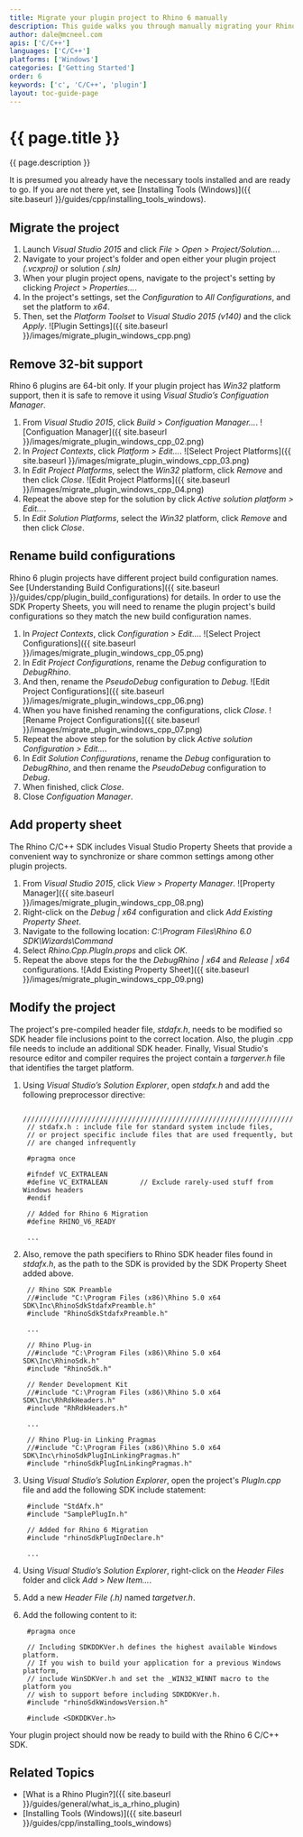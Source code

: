 ```yaml
---
title: Migrate your plugin project to Rhino 6 manually
description: This guide walks you through manually migrating your Rhino 5 plugin project to Rhino 6.
author: dale@mcneel.com
apis: ['C/C++']
languages: ['C/C++']
platforms: ['Windows']
categories: ['Getting Started']
order: 6
keywords: ['c', 'C/C++', 'plugin']
layout: toc-guide-page
---
```


# {{ page.title }}

{{ page.description }}

It is presumed you already have the necessary tools installed and are ready to go.  If you are not there yet, see [Installing Tools (Windows)]({{ site.baseurl }}/guides/cpp/installing_tools_windows).

## Migrate the project

1. Launch *Visual Studio 2015* and click *File* > *Open* > *Project/Solution...*.
2. Navigate to your project's folder and open either your plugin project *(.vcxproj)* or solution *(.sln)*
3. When your plugin project opens, navigate to the project's setting by clicking *Project* > *Properties...*.
4. In the project's settings, set the *Configuration* to *All Configurations*, and set the platform to *x64*.
5. Then, set the *Platform Toolset* to *Visual Studio 2015 (v140)* and the click *Apply*.
![Plugin Settings]({{ site.baseurl }}/images/migrate_plugin_windows_cpp.png)

## Remove 32-bit support

Rhino 6 plugins are 64-bit only. If your plugin project has *Win32* platform support, then it is safe to remove it using *Visual Studio’s Configuation Manager*.

1. From *Visual Studio 2015*, click *Build* > *Configuation Manager...*.
 ![Configuation Manager]({{ site.baseurl }}/images/migrate_plugin_windows_cpp_02.png)
2. In *Project Contexts*, click *Platform > Edit...*.
 ![Select Project Platforms]({{ site.baseurl }}/images/migrate_plugin_windows_cpp_03.png)
3. In *Edit Project Platforms*, select the *Win32* platform, click *Remove* and then click *Close*.
 ![Edit Project Platforms]({{ site.baseurl }}/images/migrate_plugin_windows_cpp_04.png)
4. Repeat the above step for the solution by click *Active solution platform > Edit...*.
5. In *Edit Solution Platforms*, select the *Win32* platform, click *Remove* and then click *Close*.

## Rename build configurations

Rhino 6 plugin projects have different project build configuration names. See [Understanding Build Configurations]({{ site.baseurl }}/guides/cpp/plugin_build_configurations) for details. In order to use the SDK Property Sheets, you will need to rename the plugin project's build configurations so they match the new build configuration names.

1. In *Project Contexts*, click *Configuration > Edit...*.
 ![Select Project Configurations]({{ site.baseurl }}/images/migrate_plugin_windows_cpp_05.png)
2. In *Edit Project Configurations*, rename the *Debug* configuration to *DebugRhino*.
3. And then, rename the *PseudoDebug* configuration to *Debug*. 
 ![Edit Project Configurations]({{ site.baseurl }}/images/migrate_plugin_windows_cpp_06.png)
4. When you have finished renaming the configurations, click *Close*.
 ![Rename Project Configurations]({{ site.baseurl }}/images/migrate_plugin_windows_cpp_07.png)
5. Repeat the above step for the solution by click *Active solution Configuration > Edit...*.
6. In *Edit Solution Configurations*, rename the *Debug* configuration to *DebugRhino*, and then rename the *PseudoDebug* configuration to *Debug*. 
7. When finished, click *Close*.
8. Close *Configuation Manager*.

## Add property sheet

The Rhino C/C++ SDK includes Visual Studio Property Sheets that provide a convenient way to synchronize or share common settings among other plugin projects.

1. From *Visual Studio 2015*, click *View* > *Property Manager*.
 ![Property Manager]({{ site.baseurl }}/images/migrate_plugin_windows_cpp_08.png)
2. Right-click on the *Debug &#124; x64* configuration and click *Add Existing Property Sheet*.
3. Navigate to the following location: *C:\Program Files\Rhino 6.0 SDK\Wizards\Command*
4. Select *Rhino.Cpp.PlugIn.props* and click *OK*.
5. Repeat the above steps for the the *DebugRhino &#124; x64* and *Release &#124; x64* configurations.
 ![Add Existing Property Sheet]({{ site.baseurl }}/images/migrate_plugin_windows_cpp_09.png)

## Modify the project

The project's pre-compiled header file, *stdafx.h*, needs to be modified so SDK header file inclusions point to the correct location. Also, the plugin .cpp file needs to include an additional SDK header. Finally, Visual Studio's resource editor and compiler requires the project contain a *targerver.h* file that identifies the target platform.

1. Using *Visual Studio’s Solution Explorer*, open *stdafx.h* and add the following preprocessor directive:

        /////////////////////////////////////////////////////////////////////////////
        // stdafx.h : include file for standard system include files,
        // or project specific include files that are used frequently, but
        // are changed infrequently

        #pragma once

        #ifndef VC_EXTRALEAN
        #define VC_EXTRALEAN        // Exclude rarely-used stuff from Windows headers
        #endif

        // Added for Rhino 6 Migration
        #define RHINO_V6_READY
        
        ...
        
1. Also, remove the path specifiers to Rhino SDK header files found in *stdafx.h*, as the path to the SDK is provided by the SDK Property Sheet added above.

        // Rhino SDK Preamble
        //#include "C:\Program Files (x86)\Rhino 5.0 x64 SDK\Inc\RhinoSdkStdafxPreamble.h"
        #include "RhinoSdkStdafxPreamble.h"
        
        ...

        // Rhino Plug-in
        //#include "C:\Program Files (x86)\Rhino 5.0 x64 SDK\Inc\RhinoSdk.h"
        #include "RhinoSdk.h"

        // Render Development Kit
        //#include "C:\Program Files (x86)\Rhino 5.0 x64 SDK\Inc\RhRdkHeaders.h"
        #include "RhRdkHeaders.h"
        
        ...
        
        // Rhino Plug-in Linking Pragmas
        //#include "C:\Program Files (x86)\Rhino 5.0 x64 SDK\Inc\rhinoSdkPlugInLinkingPragmas.h"
        #include "rhinoSdkPlugInLinkingPragmas.h"

1. Using *Visual Studio’s Solution Explorer*, open the project's *PlugIn.cpp* file and add the following SDK include statement:

        #include "StdAfx.h"
        #include "SamplePlugIn.h"
        
        // Added for Rhino 6 Migration
        #include "rhinoSdkPlugInDeclare.h"
        
        ...
        
1. Using *Visual Studio’s Solution Explorer*, right-click on the *Header Files* folder and click *Add* > *New Item...*. 
1. Add a new *Header File (.h)* named *targetver.h*.
1. Add the following content to it:

        #pragma once
        
        // Including SDKDDKVer.h defines the highest available Windows platform.
        // If you wish to build your application for a previous Windows platform, 
        // include WinSDKVer.h and set the _WIN32_WINNT macro to the platform you
        // wish to support before including SDKDDKVer.h.
        #include "rhinoSdkWindowsVersion.h"
        
        #include <SDKDDKVer.h>
        
Your plugin project should now be ready to build with the Rhino 6 C/C++ SDK.

## Related Topics

- [What is a Rhino Plugin?]({{ site.baseurl }}/guides/general/what_is_a_rhino_plugin)
- [Installing Tools (Windows)]({{ site.baseurl }}/guides/cpp/installing_tools_windows)
